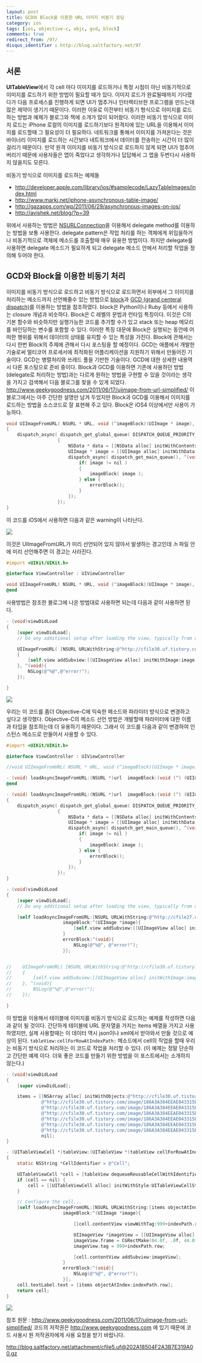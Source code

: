 ```yaml
---
layout: post
title: GCD와 Block을 이용한 URL 이미지 비동기 로딩
category: ios
tags: [ios, objective-c, objc, gcd, block]
comments: true
redirect_from: /97/
disqus_identifier : http://blog.saltfactory.net/97
---
```


## 서론

**UITableView**에서 각 cell 마다 이미지를 로드하거나 특정 시점이 아닌 비동기적으로 이미지를 로드하기 위한 방법이 필요할 때가 있다. 이미지 로드가 완료될때까지 기다렸다가 다음 프로세스를 진행하게 되면 UI가 멈추거나 인터렉티브한 프로그램을 만드는데 많은 제약이 생기기 때문이다. 이러한 이유로 이전부터 비동기 형식으로 이미지를 로드하는 방법과 예제가 블로그와 책에 소개가 많이 되어왔다. 이러한 비동기 방식으로 이미지 로드는 iPhone 로컬의 이미지를 로드하기보다 원격지에 있는 URL을 이용해서 이미지를 로드할때 그 필요성이 더 필요하다. 네트워크를 통해서 이미지를 가져온다는 것은 바이너리 이미지를 로드하는 시간보다 네트워크에서 데이터를 전송하는 시간이 더 많이 걸리기 때문이다. 만약 원격 이미지를 비동기 방식으로 로드하지 않게 되면 UI가 멈추어 버리기 때문에 사용자들은 앱이 죽었다고 생각하거나 답답해서 그 앱을 두번다시 사용하지 않을지도 모른다.

비동기 방식으로 이미지를 로드하는 예제들

* http://developer.apple.com/library/ios/#samplecode/LazyTableImages/index.html
* http://www.markj.net/iphone-asynchronous-table-image/
* http://gazapps.com/wp/2011/06/29/asynchronous-images-on-ios/
* http://avishek.net/blog/?p=39

위에서 사용하는 방법은 [NSURLConnection](https://developer.apple.com/library/mac/documentation/Cocoa/Reference/Foundation/Classes/NSURLConnection_Class/index.html)을 이용해서 delegate method를 이용하는 방법을 보통 사용한다. delegate pattern은 작업 처리를 하는 객체에게 위임을하거나 비동기적으로 객체에 메소드를 호출할때 매우 유용한 방법이다. 하지만 delegate를 사용하면 delegate 메소드가 필요하게 되고 delegate 메소드 안에서 처리할 작업을 정의해 두어야 한다.

<!--more-->

## GCD와 Block을 이용한 비동기 처리

이미지를 비동기 방식으로 로드하고 비동기 방식으로 로드하면서 외부에서 그 이미지를 처리하는 메소드까지 선언해줄수 있는 방법으로 [block](https://developer.apple.com/library/mac/documentation/Cocoa/Conceptual/Blocks/Articles/00_Introduction.html)과 [GCD (grand centeral dispatch)](https://developer.apple.com/library/mac/documentation/Performance/Reference/GCD_libdispatch_Ref/)를 이용하는 방법을 참조하였다. block은 Python이나 Ruby 등에서 사용하는 closure 개념과 비슷하다. Block은 C 레벨의 문법과 런타임 특징이다. 이것은 C의 기본 함수와 비슷하지만 실행가능한 코드를 추가할 수가 있고 stack 또는 heap 메모리를 바인딩하는 변수를 포함할 수 있다. 이러한 특징 대문에 Block은 실행되는 동안에 어떠한 행위를 위해서 데이터의 상태를 유지할 수 있는 특성을 가진다. Block에 관해서는 다시 한번 Block의 주제에 관해서 다시 포스팅을 할 예정이다. GCD는 애플에서 개발한 기술로써 멀티코어 프로세서에 최적화된 어플리케이션을 지원하기 위해서 만들어진 기술이다. GCD는 병렬처리와 쓰레드 풀을 기반한 기술이다. GCD에 대한 상세한 내용역시 다른 포스팅으로 준비 중이다. Block과 GCD를 이용하면 기존에 사용하던 방법(delegate로 처리하는 방법)과는 다르게 원하는 방법을 구현할 수 있을 것이라는 생각을 가지고 검색해서 다음 블로그를 찾을 수 있게 되었다.  http://www.geekygoodness.com/2011/06/17/uiimage-from-url-simplified/  이 블로그에서는 아주 간단한 설명만 남겨 두었지만 Block과 GCD를 이용해서 이미지를 로드하는 방법을 소스코드로 잘 표현해 주고 있다. Block은 iOS4 이상에서만 사용이 가능하다.

```objective-c
void UIImageFromURL( NSURL * URL, void (^imageBlock)(UIImage * image), void (^errorBlock)(void) )
{
    dispatch_async( dispatch_get_global_queue( DISPATCH_QUEUE_PRIORITY_DEFAULT, 0 ), ^(void)
                   {
                       NSData * data = [[NSData alloc] initWithContentsOfURL:URL];
                       UIImage * image = [[UIImage alloc] initWithData:data];
                       dispatch_async( dispatch_get_main_queue(), ^(void){
                           if( image != nil )
                           {
                               imageBlock( image );
                           } else {
                               errorBlock();
                           }
                       });
                   });
}
```

이 코드를 iOS에서 사용하면 다음과 같은 warning이 나타난다.

![](http://blog.hibrainapps.net/saltfactory/images/3fbd0a84-966a-43e8-bcb0-5d46f673d570)

이것은 UIImageFromURL가 미리 선언되어 있지 않아서 발생하는 경고인데 .h 파일 안에 미리 선언해주면 이 경고는 사라진다.

```objective-c
#import <UIKit/UIKit.h>

@interface ViewController : UIViewController

void UIImageFromURL( NSURL * URL, void (^imageBlock)(UIImage * image), void (^errorBlock)(void) );
@end
```

사용방법은 참조한 블로그에 나온 방법대로 사용하면 되는데 다음과 같이 사용하면 된다.

```objective-c
- (void)viewDidLoad
{
    [super viewDidLoad];
	// Do any additional setup after loading the view, typically from a nib.

    UIImageFromURL( [NSURL URLWithString:@"http://cfile30.uf.tistory.com/image/186A3A384EEAE043315B79"], ^( UIImage * image )
    {
        [self.view addSubview:[[UIImageView alloc] initWithImage:image]];
    }, ^(void){
        NSLog(@"%@",@"error!");
    });

}
```

![](http://blog.hibrainapps.net/saltfactory/images/488aef88-86bb-4933-8bf3-29c3f8b255df)

우리는 이 코드를 좀더 Objective-C에 익숙한 메소드와 파라미터 방식으로 변경하고 싶다고 생각했다. Objective-C의 메소드 선언 방법은 개발할때 파라미터에 대한 이름과 타입을 참조하는데 더 유용하기 때문이다. 그래서 이 코드를 다음과 같이 변경하여 인스턴스 메소드로 만들어서 사용할 수 있다.

```objective-c
#import <UIKit/UIKit.h>

@interface ViewController : UIViewController

//void UIImageFromURL( NSURL * URL, void (^imageBlock)(UIImage * image), void (^errorBlock)(void) );

- (void) loadAsyncImageFromURL:(NSURL *)url  imageBlock:(void (^) (UIImage *image))imageBlock errorBlock:(void(^)(void))errorBlock;
@end
```

```objective-c
- (void) loadAsyncImageFromURL:(NSURL *)url  imageBlock:(void (^) (UIImage *image))imageBlock errorBlock:(void(^)(void))errorBlock
{
    dispatch_async( dispatch_get_global_queue( DISPATCH_QUEUE_PRIORITY_DEFAULT, 0 ), ^(void)
                   {
                       NSData * data = [[NSData alloc] initWithContentsOfURL:url];
                       UIImage * image = [[UIImage alloc] initWithData:data];
                       dispatch_async( dispatch_get_main_queue(), ^(void){
                           if( image != nil )
                           {
                               imageBlock( image );
                           } else {
                               errorBlock();
                           }
                       });
                   });
}
```

```objective-c
- (void)viewDidLoad
{
    [super viewDidLoad];
	// Do any additional setup after loading the view, typically from a nib.

    [self loadAsyncImageFromURL:[NSURL URLWithString:@"http://cfile27.uf.tistory.com/image/1349CD374EA43DFB2EF0B6"]
                     imageBlock:^(UIImage *image){
                         [self.view addSubview:[[UIImageView alloc] initWithImage:image]];
                     }
                     errorBlock:^(void){
                         NSLog(@"%@", @"error!");
                     }];


//    UIImageFromURL( [NSURL URLWithString:@"http://cfile30.uf.tistory.com/image/186A3A384EEAE043315B79"], ^( UIImage * image )
//    {
//        [self.view addSubview:[[UIImageView alloc] initWithImage:image]];
//    }, ^(void){
//        NSLog(@"%@",@"error!");
//    });

}
```

이 방법을 이용해서 테이블에 이미지를 비동기 방식으로 로드하는 예제를 작성하면 다음과 같이 될 것이다. 간단하게 테이블에 URL 문자열을 가지는 items 배열을 가지고 사용하였지만, 실제 사용할때는 이 데이터 역시 json이나 xml에서 받아와서 만들 것으로 예상이 된다. `tableView:cellForRowAtIndexPath:` 메소드에서 cell의 작업을 할때 우리는 비동기 방식으로 처리하는 이 코드로 작업을 처리할 수 있다.
(이 예제는 정말 단순하고 간단한 예제 이다. 더욱 좋은 코드를 만들기 위한 방법을 이 포스트에서는 소개하지 않는다.)

```objective-c
- (void)viewDidLoad
{
    [super viewDidLoad];

    items = [[NSArray alloc] initWithObjects:@"http://cfile30.uf.tistory.com/image/186A3A384EEAE043315B79",
             @"http://cfile30.uf.tistory.com/image/186A3A384EEAE043315B79",
             @"http://cfile30.uf.tistory.com/image/186A3A384EEAE043315B79",
             @"http://cfile30.uf.tistory.com/image/186A3A384EEAE043315B79",
             @"http://cfile30.uf.tistory.com/image/186A3A384EEAE043315B79",
             @"http://cfile30.uf.tistory.com/image/186A3A384EEAE043315B79",
             @"http://cfile30.uf.tistory.com/image/186A3A384EEAE043315B79",
             nil];
}
```

```objective-c
- (UITableViewCell *)tableView:(UITableView *)tableView cellForRowAtIndexPath:(NSIndexPath *)indexPath
{
    static NSString *CellIdentifier = @"Cell";

    UITableViewCell *cell = [tableView dequeueReusableCellWithIdentifier:CellIdentifier];
    if (cell == nil) {
        cell = [[UITableViewCell alloc] initWithStyle:UITableViewCellStyleDefault reuseIdentifier:CellIdentifier];
    }

    // Configure the cell...
    [self loadAsyncImageFromURL:[NSURL URLWithString:[items objectAtIndex:indexPath.row]]
                     imageBlock:^(UIImage *image){

                         [[cell.contentView viewWithTag:999+indexPath.row] removeFromSuperview];

                         UIImageView *imageView = [[UIImageView alloc] initWithImage:image];
                         imageView.frame = CGRectMake(04.0f, .0f, 44.0f, 44.0f);
                         imageView.tag = 999+indexPath.row;

                         [cell.contentView addSubview:imageView];
                     }
                     errorBlock:^(void){
                         NSLog(@"%@", @"error!");
                     }];
    cell.textLabel.text = [items objectAtIndex:indexPath.row];
    return cell;
}
```

![](http://blog.hibrainapps.net/saltfactory/images/3958633b-88a9-4662-8d51-a23be3fb9c39)

참조 원문 : http://www.geekygoodness.com/2011/06/17/uiimage-from-url-simplified/
코드의 저작권은 http://www.geekygoodness.com 에 있기 때문에 코드 사용시 원 저작권자에게 사용 요청을 받기 바랍니다.

http://blog.saltfactory.net/attachment/cfile5.uf@202A18504F2A3B7E319A00.gz


